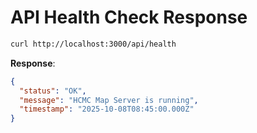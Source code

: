 # API Health Check Response

```bash
curl http://localhost:3000/api/health
```

**Response**:
```json
{
  "status": "OK",
  "message": "HCMC Map Server is running",
  "timestamp": "2025-10-08T08:45:00.000Z"
}
```
